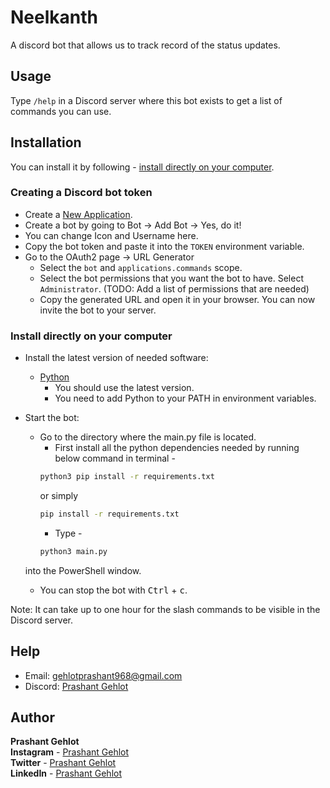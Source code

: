 # Neelkanth


A discord bot that allows us to track record of the status updates.

## Usage

Type `/help` in a Discord server where this bot exists to get a list of commands you can use.

## Installation

You can install it by following - [install directly on your computer](#install-directly-on-your-computer).

### Creating a Discord bot token

- Create a [New Application](https://discord.com/developers/applications).
- Create a bot by going to Bot -> Add Bot -> Yes, do it!
- You can change Icon and Username here.
- Copy the bot token and paste it into the `TOKEN` environment variable.
- Go to the OAuth2 page -> URL Generator
  - Select the `bot` and `applications.commands` scope.
  - Select the bot permissions that you want the bot to have. Select `Administrator`. (TODO: Add a list of permissions
      that are needed)
  - Copy the generated URL and open it in your browser. You can now invite the bot to your server.

### Install directly on your computer

- Install the latest version of needed software:
  - [Python](https://www.python.org/)
    - You should use the latest version.
    - You need to add Python to your PATH in environment variables.
- Start the bot:
  - Go to the directory where the main.py file is located.
    - First install all the python dependencies needed by running below command in terminal -
    ```sh
    python3 pip install -r requirements.txt
    ```
    or simply
    ```sh
    pip install -r requirements.txt
    ```
    - Type -
    ```sh  
    python3 main.py
    ```
  into the PowerShell window.
      
  - You can stop the bot with <kbd>Ctrl</kbd> + <kbd>c</kbd>.

Note: It can take up to one hour for the slash commands to be visible in the Discord server.

## Help

- Email: [gehlotprashant968@gmail.com](mailto:gehlotprashant968@gmail.com)
- Discord: [Prashant Gehlot](https://discordapp.com/users/735113243286306836)

## Author
**Prashant Gehlot**
<br/>
**Instagram** - [Prashant Gehlot](https://www.instagram.com/prashant.gehlot)
<br/>
**Twitter** - [Prashant Gehlot](https://twitter.com/Prashan43360281)
<br/>
**LinkedIn** - [Prashant Gehlot](https://www.linkedin.com/in/prashant-gehlot/)
